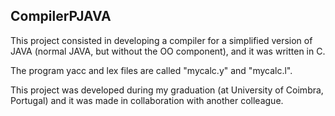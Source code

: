 ## CompilerPJAVA
This project consisted in developing a compiler for a simplified version of JAVA (normal JAVA, but without the OO component), and it was written in C.

The program yacc and lex files are called "mycalc.y" and "mycalc.l". 

This project was developed during my graduation (at University of Coimbra, Portugal) and it was made in collaboration with another colleague. 
